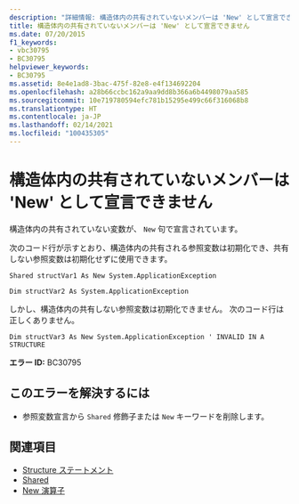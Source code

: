 ```yaml
---
description: "詳細情報: 構造体内の共有されていないメンバーは 'New' として宣言できません"
title: 構造体内の共有されていないメンバーは 'New' として宣言できません
ms.date: 07/20/2015
f1_keywords:
- vbc30795
- BC30795
helpviewer_keywords:
- BC30795
ms.assetid: 8e4e1ad8-3bac-475f-82e8-e4f134692204
ms.openlocfilehash: a28b66ccbc162a9aa9dd8b366a6b4498079aa585
ms.sourcegitcommit: 10e719780594efc781b15295e499c66f316068b8
ms.translationtype: HT
ms.contentlocale: ja-JP
ms.lasthandoff: 02/14/2021
ms.locfileid: "100435305"
---
```

# <a name="non-shared-members-in-a-structure-cannot-be-declared-new"></a>構造体内の共有されていないメンバーは 'New' として宣言できません

構造体内の共有されていない変数が、 `New` 句で宣言されています。  
  
 次のコード行が示すとおり、構造体内の共有される参照変数は初期化でき、共有しない参照変数は初期化せずに使用できます。  
  
 `Shared structVar1 As New System.ApplicationException`  
  
 `Dim structVar2 As System.ApplicationException`  
  
 しかし、構造体内の共有しない参照変数は初期化できません。 次のコード行は正しくありません。  
  
 `Dim structVar3 As New System.ApplicationException ' INVALID IN A STRUCTURE`  
  
 **エラー ID:** BC30795  
  
## <a name="to-correct-this-error"></a>このエラーを解決するには  
  
- 参照変数宣言から `Shared` 修飾子または `New` キーワードを削除します。  
  
## <a name="see-also"></a>関連項目

- [Structure ステートメント](../language-reference/statements/structure-statement.md)
- [Shared](../language-reference/modifiers/shared.md)
- [New 演算子](../language-reference/operators/new-operator.md)
